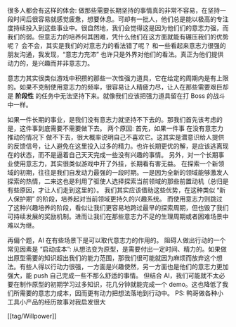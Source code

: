 很多人都会有这样的体会: 做那些需要长期坚持的事情真的非常不容易，在坚持一段时间后很容易就感觉疲惫，想要休息。可却有一批人，他们总是能以极高的专注度持续投入到这些事业中。很自然地，我们会觉得这是因为他们们的意志力强，而我们的弱。但意志力的培养何其困难，凭什么他们在这方面就能有碾压我们的优势呢？
会不会，其实是我们的对意志力的看法错了呢？ 
和一些看起来意志力很强的朋友沟通，我发现，“意志力充沛” 也许只是外界对他们的看法。真正为他们提供动力的，是兴趣而并非意志力。

意志力其实很类似游戏中积攒的那些一次性强力道具，它在给定的周期内是有上限的。如果不克制使用意志力的频率，很容易让人精疲力尽，让人在那些需要艰巨却是 **阶段性** 的任务中无法坚持下来。就像我们应该把强力道具留在打 Boss 的战斗中一样。

如果一件长期的事业，是我们没有意志力就坚持不下去的。那我们首先该考虑的是，这件事到底需要不需要做下去。
两个原因:
首先，如果一件事 在没有意志力推动的情况下 做不下去，很大概率说明自己不喜欢它。这其实是潜意识给人提供的反馈信号，让人避免在这里投入过多的精力。也许长期更优的解，是应该逃离现在的状态，而不是逼着自己天天完成一些没有兴趣的事情。
另外，对一个长期事业使用意志力，其实很类似游戏中开了外挂，长期看有害无益。
在探索一个新领域的初期，往往是我们自发动力最强的一段时期。一是因为全新的领域能够激发人探索的热情，二来这也是利用了驱使人选择探索当前领域的那些前置动机（总归是有些原因，才让人们走到这里的）。
我们其实应该借助这些优势，在这种类似 “新人保护期” 的阶段，培养起对当前领域更持久的兴趣系统。
而使用意志力则跳过了这种兴趣培养的阶段，看似让我们更容易地跨过最早的探索周期，但也毁了我们可持续发展的奖励机制。进而让我们在那些意志力不足的生理周期或者困难场景中难以为继。

再偏个题，AI 在有些场景下是可以取代意志力的作用的。
阻碍人做出行动的一个常见因素是 “启动成本”: 从想法变为原型，是需要付出一定时间、精力的。如果做出原型需要的知识超出我们的能力范围，那我们很可能就因为麻烦而放弃这个想法。有些人得以行动力很强，一方面是兴趣使然，另一方面也是他们的意志力更加强大，能 push 自己完成一些不那么舒适的事情。
但结合 AI，我们可能就不太必要在制作原型的初期学习过多知识，花几分钟就能完成一个 demo。这也降低了我们所需要的意志力成本，因而更有动力把想法落地到行动中。
PS: 鸭哥做各种小工具小产品的经历故事对我启发很大

[[tag/Willpower]]